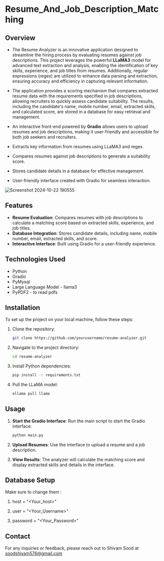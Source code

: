 # Resume_And_Job_Description_Matching

## Overview

- The Resume Analyzer is an innovative application designed to streamline the hiring process by evaluating resumes against job descriptions. This project leverages the powerful **LLaMA3** model for advanced text extraction and analysis, enabling the identification of key skills, experience, and job titles from resumes. Additionally, regular expressions (regex) are utilized to enhance data parsing and extraction, ensuring accuracy and efficiency in capturing relevant information.

- The application provides a scoring mechanism that compares extracted resume data with the requirements specified in job descriptions, allowing recruiters to quickly assess candidate suitability. The results, including the candidate's name, mobile number, email, extracted skills, and calculated score, are stored in a database for easy retrieval and management.

- An interactive front-end powered by **Gradio** allows users to upload resumes and job descriptions, making it user-friendly and accessible for both job seekers and recruiters.

- Extracts key information from resumes using LLaMA3 and regex.
- Compares resumes against job descriptions to generate a suitability score.
- Stores candidate details in a database for effective management.
- User-friendly interface created with Gradio for seamless interaction.

![Screenshot 2024-10-22 190555](https://github.com/user-attachments/assets/8dab5b7c-1288-486c-ba26-471a2c39fc21)


## Features

- **Resume Evaluation**: Compares resumes with job descriptions to calculate a matching score based on extracted skills, experience, and job titles.
- **Database Integration**: Stores candidate details, including name, mobile number, email, extracted skills, and score.
- **Interactive Interface**: Built using Gradio for a user-friendly experience.

## Technologies Used

- Python
- Gradio
- PyMysql
- Large Language Model - llama3
- PyPDF2 - to read pdfs

## Installation

To set up the project on your local machine, follow these steps:

1. Clone the repository:
   ```bash
   git clone https://github.com/yourusername/resume-analyzer.git
   ```

2. Navigate to the project directory:
   ```bash
   cd resume-analyzer
   ```

3. Install Python dependencies:
   ```bash
   pip install -r requirements.txt
   ```

4. Pull the LLaMA model:
   ```bash
   ollama pull llama
   ```

## Usage

1. **Start the Gradio Interface**:
   Run the main script to start the Gradio interface:
   ```bash
   python main.py
   ```

2. **Upload Resumes**: 
   Use the interface to upload a resume and a job description.

3. **View Results**: 
   The analyzer will calculate the matching score and display extracted skills and details in the interface.

## Database Setup

Make sure to change them :

1. host = "<Your_host>"
  
2. user = "<Your_Username>"
   
3. password = "<Your_Password>"


## Contact

For any inquiries or feedback, please reach out to Shivam Sood at soodshivam576@gmail.com

